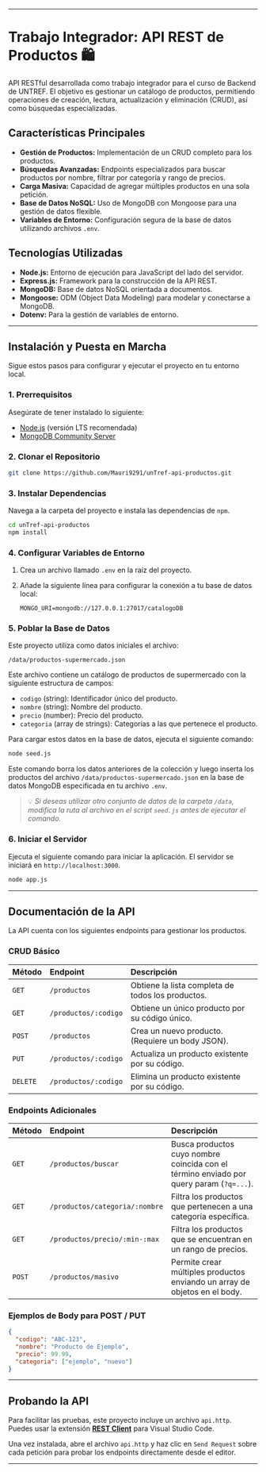 
-----

# **Trabajo Integrador: API REST de Productos 🛍️**

API RESTful desarrollada como trabajo integrador para el curso de Backend de UNTREF. El objetivo es gestionar un catálogo de productos, permitiendo operaciones de creación, lectura, actualización y eliminación (CRUD), así como búsquedas especializadas.

## **Características Principales**

* **Gestión de Productos:** Implementación de un CRUD completo para los productos.
* **Búsquedas Avanzadas:** Endpoints especializados para buscar productos por nombre, filtrar por categoría y rango de precios.
* **Carga Masiva:** Capacidad de agregar múltiples productos en una sola petición.
* **Base de Datos NoSQL:** Uso de MongoDB con Mongoose para una gestión de datos flexible.
* **Variables de Entorno:** Configuración segura de la base de datos utilizando archivos `.env`.

## **Tecnologías Utilizadas**

* **Node.js:** Entorno de ejecución para JavaScript del lado del servidor.
* **Express.js:** Framework para la construcción de la API REST.
* **MongoDB:** Base de datos NoSQL orientada a documentos.
* **Mongoose:** ODM (Object Data Modeling) para modelar y conectarse a MongoDB.
* **Dotenv:** Para la gestión de variables de entorno.

---

## **Instalación y Puesta en Marcha**

Sigue estos pasos para configurar y ejecutar el proyecto en tu entorno local.

### **1. Prerrequisitos**

Asegúrate de tener instalado lo siguiente:

* [Node.js](https://nodejs.org/es/) (versión LTS recomendada)
* [MongoDB Community Server](https://www.mongodb.com/try/download/community)

### **2. Clonar el Repositorio**

```bash
git clone https://github.com/Mauri9291/unTref-api-productos.git
```

### **3. Instalar Dependencias**

Navega a la carpeta del proyecto e instala las dependencias de `npm`.

```bash
cd unTref-api-productos
npm install
```

### **4. Configurar Variables de Entorno**

1. Crea un archivo llamado `.env` en la raíz del proyecto.
2. Añade la siguiente línea para configurar la conexión a tu base de datos local:

   ```
   MONGO_URI=mongodb://127.0.0.1:27017/catalogoDB
   ```

### **5. Poblar la Base de Datos**

Este proyecto utiliza como datos iniciales el archivo:

```
/data/productos-supermercado.json
```

Este archivo contiene un catálogo de productos de supermercado con la siguiente estructura de campos:

* `codigo` (string): Identificador único del producto.
* `nombre` (string): Nombre del producto.
* `precio` (number): Precio del producto.
* `categoria` (array de strings): Categorías a las que pertenece el producto.

Para cargar estos datos en la base de datos, ejecuta el siguiente comando:

```bash
node seed.js
```

Este comando borra los datos anteriores de la colección y luego inserta los productos del archivo `/data/productos-supermercado.json` en la base de datos MongoDB especificada en tu archivo `.env`.

> 💡 *Si deseas utilizar otro conjunto de datos de la carpeta `/data`, modifica la ruta al archivo en el script `seed.js` antes de ejecutar el comando.*

### **6. Iniciar el Servidor**

Ejecuta el siguiente comando para iniciar la aplicación. El servidor se iniciará en `http://localhost:3000`.

```bash
node app.js
```

---

## **Documentación de la API**

La API cuenta con los siguientes endpoints para gestionar los productos.

### **CRUD Básico**

| Método   | Endpoint             | Descripción                                       |
| :------- | :------------------- | :------------------------------------------------ |
| `GET`    | `/productos`         | Obtiene la lista completa de todos los productos. |
| `GET`    | `/productos/:codigo` | Obtiene un único producto por su código único.    |
| `POST`   | `/productos`         | Crea un nuevo producto. (Requiere un body JSON).  |
| `PUT`    | `/productos/:codigo` | Actualiza un producto existente por su código.    |
| `DELETE` | `/productos/:codigo` | Elimina un producto existente por su código.      |

### **Endpoints Adicionales**

| Método | Endpoint                       | Descripción                                                                             |
| :----- | :----------------------------- | :-------------------------------------------------------------------------------------- |
| `GET`  | `/productos/buscar`            | Busca productos cuyo nombre coincida con el término enviado por query param (`?q=...`). |
| `GET`  | `/productos/categoria/:nombre` | Filtra los productos que pertenecen a una categoría específica.                         |
| `GET`  | `/productos/precio/:min-:max`  | Filtra los productos que se encuentran en un rango de precios.                          |
| `POST` | `/productos/masivo`            | Permite crear múltiples productos enviando un array de objetos en el body.              |

### **Ejemplos de Body para POST / PUT**

```json
{
  "codigo": "ABC-123",
  "nombre": "Producto de Ejemplo",
  "precio": 99.99,
  "categoria": ["ejemplo", "nuevo"]
}
```

---

## **Probando la API**

Para facilitar las pruebas, este proyecto incluye un archivo `api.http`. Puedes usar la extensión **[REST Client](https://marketplace.visualstudio.com/items?itemName=humao.rest-client)** para Visual Studio Code.

Una vez instalada, abre el archivo `api.http` y haz clic en `Send Request` sobre cada petición para probar los endpoints directamente desde el editor.

---
